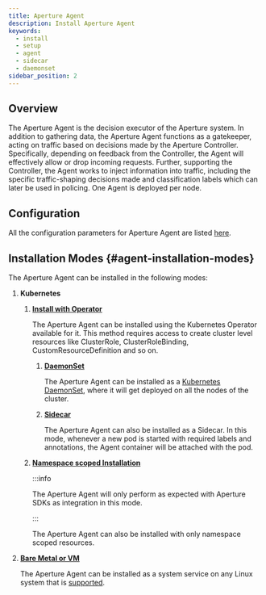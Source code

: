 ```yaml
---
title: Aperture Agent
description: Install Aperture Agent
keywords:
  - install
  - setup
  - agent
  - sidecar
  - daemonset
sidebar_position: 2
---
```


## Overview

The Aperture Agent is the decision executor of the Aperture system. In addition
to gathering data, the Aperture Agent functions as a gatekeeper, acting on
traffic based on decisions made by the Aperture Controller. Specifically,
depending on feedback from the Controller, the Agent will effectively allow or
drop incoming requests. Further, supporting the Controller, the Agent works to
inject information into traffic, including the specific traffic-shaping
decisions made and classification labels which can later be used in policing.
One Agent is deployed per node.

## Configuration

All the configuration parameters for Aperture Agent are listed
[here](/reference/configuration/agent.md).

## Installation Modes {#agent-installation-modes}

The Aperture Agent can be installed in the following modes:

1. **Kubernetes**

   1. [**Install with Operator**](kubernetes/operator/operator.md)

      The Aperture Agent can be installed using the Kubernetes Operator
      available for it. This method requires access to create cluster level
      resources like ClusterRole, ClusterRoleBinding, CustomResourceDefinition
      and so on.

      1. [**DaemonSet**](kubernetes/operator/daemonset.md)

         The Aperture Agent can be installed as a
         [Kubernetes DaemonSet](https://kubernetes.io/docs/concepts/workloads/controllers/daemonset/),
         where it will get deployed on all the nodes of the cluster.

      2. [**Sidecar**](kubernetes/operator/sidecar.md)

         The Aperture Agent can also be installed as a Sidecar. In this mode,
         whenever a new pod is started with required labels and annotations, the
         Agent container will be attached with the pod.

   2. [**Namespace scoped Installation**](kubernetes/namespace-scoped/namespace-scoped.md)

      :::info

      The Aperture Agent will only perform as expected with Aperture SDKs as
      integration in this mode.

      :::

      The Aperture Agent can also be installed with only namespace scoped
      resources.

2. [**Bare Metal or VM**](bare_metal.md)

   The Aperture Agent can be installed as a system service on any Linux system
   that is [supported](supported-platforms.md).
